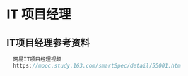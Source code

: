 # IT 项目经理



## IT项目经理参考资料
```jsx
  网易IT项目经理视频
  https://mooc.study.163.com/smartSpec/detail/55001.htm
```